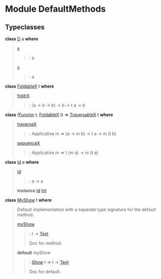 # <a name="module-defaultmethods-97307"></a>Module DefaultMethods

## Typeclasses

<a name="class-defaultmethods-d-4635"></a>**class** [D](#class-defaultmethods-d-4635) a **where**

> <a name="function-defaultmethods-x-92038"></a>[x](#function-defaultmethods-x-92038)
> 
> > : a
> 
> <a name="function-defaultmethods-y-38115"></a>[y](#function-defaultmethods-y-38115)
> 
> > : a

<a name="class-defaultmethods-foldablex-48748"></a>**class** [FoldableX](#class-defaultmethods-foldablex-48748) t **where**

> <a name="function-defaultmethods-foldrx-33654"></a>[foldrX](#function-defaultmethods-foldrx-33654)
> 
> > : (a -\> b -\> b) -\> b -\> t a -\> b

<a name="class-defaultmethods-traversablex-59027"></a>**class** ([Functor](https://docs.daml.com/daml/reference/base.html#class-ghc-base-functor-73448) t, [FoldableX](#class-defaultmethods-foldablex-48748) t) =\> [TraversableX](#class-defaultmethods-traversablex-59027) t **where**

> <a name="function-defaultmethods-traversex-21140"></a>[traverseX](#function-defaultmethods-traversex-21140)
> 
> > : Applicative m =\> (a -\> m b) -\> t a -\> m (t b)
> 
> <a name="function-defaultmethods-sequencex-86855"></a>[sequenceX](#function-defaultmethods-sequencex-86855)
> 
> > : Applicative m =\> t (m a) -\> m (t a)

<a name="class-defaultmethods-id-77721"></a>**class** [Id](#class-defaultmethods-id-77721) a **where**

> <a name="function-defaultmethods-id-57162"></a>[id](#function-defaultmethods-id-57162)
> 
> > : a -\> a
> 
> **instance** [Id](#class-defaultmethods-id-77721) [Int](https://docs.daml.com/daml/reference/base.html#type-ghc-types-int-68728)

<a name="class-defaultmethods-myshow-63359"></a>**class** [MyShow](#class-defaultmethods-myshow-63359) t **where**

> Default implementation with a separate type signature for the default method.
> 
> <a name="function-defaultmethods-myshow-41356"></a>[myShow](#function-defaultmethods-myshow-41356)
> 
> > : t -\> [Text](https://docs.daml.com/daml/reference/base.html#type-ghc-types-text-57703)
> > 
> > Doc for method.
> 
> **default** myShow
> 
> > : [Show](https://docs.daml.com/daml/reference/base.html#class-ghc-show-show-56447) t =\> t -\> [Text](https://docs.daml.com/daml/reference/base.html#type-ghc-types-text-57703)
> > 
> > Doc for default.
